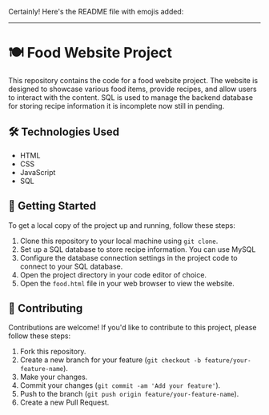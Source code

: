 Certainly! Here's the README file with emojis added:

---

# 🍽️ Food Website Project

This repository contains the code for a food website project. The website is designed to showcase various food items, provide recipes, and allow users to interact with the content. SQL is used to manage the backend database for storing recipe information it is incomplete now still in pending.

## 🛠️ Technologies Used

- HTML
- CSS
- JavaScript
- SQL

## 🚀 Getting Started

To get a local copy of the project up and running, follow these steps:

1. Clone this repository to your local machine using `git clone`.
2. Set up a SQL database to store recipe information. You can use MySQL
3. Configure the database connection settings in the project code to connect to your SQL database.
4. Open the project directory in your code editor of choice.
5. Open the `food.html` file in your web browser to view the website.

## 🤝 Contributing

Contributions are welcome! If you'd like to contribute to this project, please follow these steps:

1. Fork this repository.
2. Create a new branch for your feature (`git checkout -b feature/your-feature-name`).
3. Make your changes.
4. Commit your changes (`git commit -am 'Add your feature'`).
5. Push to the branch (`git push origin feature/your-feature-name`).
6. Create a new Pull Request.


